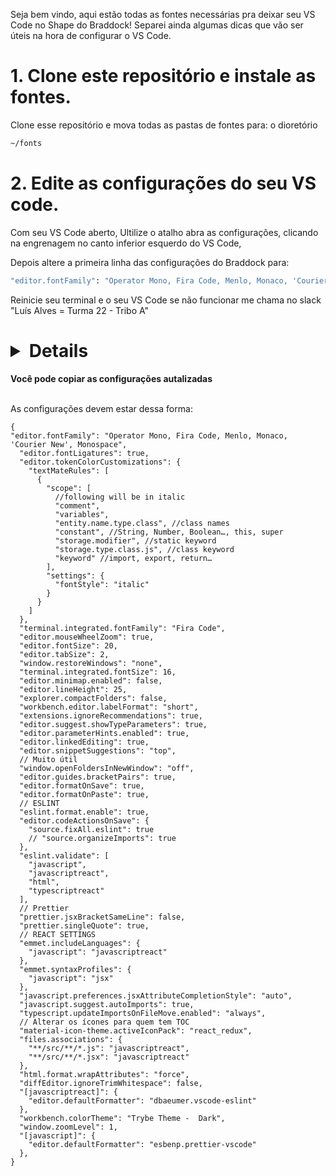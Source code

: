 Seja bem vindo, aqui estão todas as fontes necessárias pra deixar seu VS Code no Shape do Braddock!
Separei ainda algumas dicas que vão ser úteis na hora de configurar o VS Code. 

# 1. Clone este repositório e instale as fontes.
Clone esse repositório e mova todas as pastas de fontes para: o dioretório 
```sh
~/fonts
```
# 2. Edite as configurações do seu VS code.
Com seu VS Code aberto, Ultilize o atalho abra as configurações, clicando na engrenagem no canto inferior esquerdo do VS Code,

Depois altere a primeira linha das configurações do Braddock para:
```sh
"editor.fontFamily": "Operator Mono, Fira Code, Menlo, Monaco, 'Courier New', Monospace",
```

Reinicie seu terminal e o seu VS Code se não funcionar me chama no slack "Luís Alves = Turma 22 - Tribo A"

# <details>
<summary><strong>Você pode copiar as configurações autalizadas</strong></summary><br />
  
As configurações devem estar dessa forma:
  
```
{
"editor.fontFamily": "Operator Mono, Fira Code, Menlo, Monaco, 'Courier New', Monospace",
  "editor.fontLigatures": true,
  "editor.tokenColorCustomizations": {
    "textMateRules": [
      {
        "scope": [
          //following will be in italic
          "comment",
          "variables",
          "entity.name.type.class", //class names
          "constant", //String, Number, Boolean…, this, super
          "storage.modifier", //static keyword
          "storage.type.class.js", //class keyword
          "keyword" //import, export, return…
        ],
        "settings": {
          "fontStyle": "italic"
        }
      }
    ]
  },
  "terminal.integrated.fontFamily": "Fira Code",
  "editor.mouseWheelZoom": true,
  "editor.fontSize": 20,
  "editor.tabSize": 2,
  "window.restoreWindows": "none",
  "terminal.integrated.fontSize": 16,
  "editor.minimap.enabled": false,
  "editor.lineHeight": 25,
  "explorer.compactFolders": false,
  "workbench.editor.labelFormat": "short",
  "extensions.ignoreRecommendations": true,
  "editor.suggest.showTypeParameters": true,
  "editor.parameterHints.enabled": true,
  "editor.linkedEditing": true,
  "editor.snippetSuggestions": "top",
  // Muito útil
  "window.openFoldersInNewWindow": "off",
  "editor.guides.bracketPairs": true,
  "editor.formatOnSave": true,
  "editor.formatOnPaste": true,
  // ESLINT
  "eslint.format.enable": true,
  "editor.codeActionsOnSave": {
    "source.fixAll.eslint": true
    // "source.organizeImports": true
  },
  "eslint.validate": [
    "javascript",
    "javascriptreact",
    "html",
    "typescriptreact"
  ],
  // Prettier
  "prettier.jsxBracketSameLine": false,
  "prettier.singleQuote": true,
  // REACT SETTINGS
  "emmet.includeLanguages": {
    "javascript": "javascriptreact"
  },
  "emmet.syntaxProfiles": {
    "javascript": "jsx"
  },
  "javascript.preferences.jsxAttributeCompletionStyle": "auto",
  "javascript.suggest.autoImports": true,
  "typescript.updateImportsOnFileMove.enabled": "always",
  // Alterar os ícones para quem tem TOC
  "material-icon-theme.activeIconPack": "react_redux",
  "files.associations": {
    "**/src/**/*.js": "javascriptreact",
    "**/src/**/*.jsx": "javascriptreact"
  },
  "html.format.wrapAttributes": "force",
  "diffEditor.ignoreTrimWhitespace": false,
  "[javascriptreact]": {
    "editor.defaultFormatter": "dbaeumer.vscode-eslint"
  },
  "workbench.colorTheme": "Trybe Theme -  Dark",
  "window.zoomLevel": 1,
  "[javascript]": {
    "editor.defaultFormatter": "esbenp.prettier-vscode"
  },
}
```
  </details>
